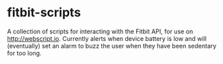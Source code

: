fitbit-scripts
==============

A collection of scripts for interacting with the Fitbit API, for use on http://webscript.io. Currently alerts when device battery is low and will (eventually) set an alarm to buzz the user when they have been sedentary for too long.
